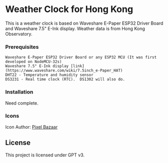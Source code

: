 # Weather Clock for Hong Kong
This is a weather clock is based on Waveshare E-Paper ESP32 Driver Board and Waveshare 7.5" E-Ink display.  Weather data is from Hong Kong Observatory.
### Prerequisites
```
Waveshare E-Paper ESP32 Driver Board or any ESP32 MCU (It was first developed on NodeMCU-32s)
Waveshare 7.5" E-Ink display [link](https://www.waveshare.com/wiki/7.5inch_e-Paper_HAT)
DHT22 - Temperature and humidity sensor
DS3231 - Real time clock (RTC).  DS1302 will also do.
```
### Installation
Need complete.

### Icons
Icon Author: [Pixel Bazaar](https://www.iconfinder.com/zlaten)

## License
This project is licensed under GPT v3.